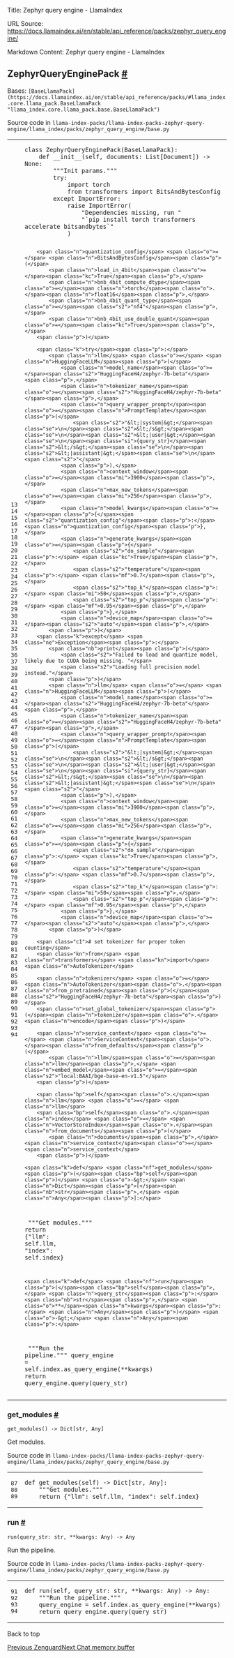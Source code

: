Title: Zephyr query engine - LlamaIndex

URL Source: https://docs.llamaindex.ai/en/stable/api_reference/packs/zephyr_query_engine/

Markdown Content:
Zephyr query engine - LlamaIndex


ZephyrQueryEnginePack [#](https://docs.llamaindex.ai/en/stable/api_reference/packs/zephyr_query_engine/#llama_index.packs.zephyr_query_engine.ZephyrQueryEnginePack "Permanent link")
-------------------------------------------------------------------------------------------------------------------------------------------------------------------------------------

Bases: `[BaseLlamaPack](https://docs.llamaindex.ai/en/stable/api_reference/packs/#llama_index.core.llama_pack.BaseLlamaPack "llama_index.core.llama_pack.base.BaseLlamaPack")`

Source code in `llama-index-packs/llama-index-packs-zephyr-query-engine/llama_index/packs/zephyr_query_engine/base.py`

<table class="highlighttable"><tbody><tr><td class="linenos"><div class="linenodiv"><pre><span></span><span class="normal">13</span>
<span class="normal">14</span>
<span class="normal">15</span>
<span class="normal">16</span>
<span class="normal">17</span>
<span class="normal">18</span>
<span class="normal">19</span>
<span class="normal">20</span>
<span class="normal">21</span>
<span class="normal">22</span>
<span class="normal">23</span>
<span class="normal">24</span>
<span class="normal">25</span>
<span class="normal">26</span>
<span class="normal">27</span>
<span class="normal">28</span>
<span class="normal">29</span>
<span class="normal">30</span>
<span class="normal">31</span>
<span class="normal">32</span>
<span class="normal">33</span>
<span class="normal">34</span>
<span class="normal">35</span>
<span class="normal">36</span>
<span class="normal">37</span>
<span class="normal">38</span>
<span class="normal">39</span>
<span class="normal">40</span>
<span class="normal">41</span>
<span class="normal">42</span>
<span class="normal">43</span>
<span class="normal">44</span>
<span class="normal">45</span>
<span class="normal">46</span>
<span class="normal">47</span>
<span class="normal">48</span>
<span class="normal">49</span>
<span class="normal">50</span>
<span class="normal">51</span>
<span class="normal">52</span>
<span class="normal">53</span>
<span class="normal">54</span>
<span class="normal">55</span>
<span class="normal">56</span>
<span class="normal">57</span>
<span class="normal">58</span>
<span class="normal">59</span>
<span class="normal">60</span>
<span class="normal">61</span>
<span class="normal">62</span>
<span class="normal">63</span>
<span class="normal">64</span>
<span class="normal">65</span>
<span class="normal">66</span>
<span class="normal">67</span>
<span class="normal">68</span>
<span class="normal">69</span>
<span class="normal">70</span>
<span class="normal">71</span>
<span class="normal">72</span>
<span class="normal">73</span>
<span class="normal">74</span>
<span class="normal">75</span>
<span class="normal">76</span>
<span class="normal">77</span>
<span class="normal">78</span>
<span class="normal">79</span>
<span class="normal">80</span>
<span class="normal">81</span>
<span class="normal">82</span>
<span class="normal">83</span>
<span class="normal">84</span>
<span class="normal">85</span>
<span class="normal">86</span>
<span class="normal">87</span>
<span class="normal">88</span>
<span class="normal">89</span>
<span class="normal">90</span>
<span class="normal">91</span>
<span class="normal">92</span>
<span class="normal">93</span>
<span class="normal">94</span></pre></div></td><td class="code"><div><pre><span></span><code><span class="k">class</span> <span class="nc">ZephyrQueryEnginePack</span><span class="p">(</span><span class="n">BaseLlamaPack</span><span class="p">):</span>
    <span class="k">def</span> <span class="fm">__init__</span><span class="p">(</span><span class="bp">self</span><span class="p">,</span> <span class="n">documents</span><span class="p">:</span> <span class="n">List</span><span class="p">[</span><span class="n">Document</span><span class="p">])</span> <span class="o">-&gt;</span> <span class="kc">None</span><span class="p">:</span>
<span class="w">        </span><span class="sd">"""Init params."""</span>
        <span class="k">try</span><span class="p">:</span>
            <span class="kn">import</span> <span class="nn">torch</span>
            <span class="kn">from</span> <span class="nn">transformers</span> <span class="kn">import</span> <span class="n">BitsAndBytesConfig</span>
        <span class="k">except</span> <span class="ne">ImportError</span><span class="p">:</span>
            <span class="k">raise</span> <span class="ne">ImportError</span><span class="p">(</span>
                <span class="s2">"Dependencies missing, run "</span>
                <span class="s2">"`pip install torch transformers accelerate bitsandbytes`"</span>
            <span class="p">)</span>

        <span class="n">quantization_config</span> <span class="o">=</span> <span class="n">BitsAndBytesConfig</span><span class="p">(</span>
            <span class="n">load_in_4bit</span><span class="o">=</span><span class="kc">True</span><span class="p">,</span>
            <span class="n">bnb_4bit_compute_dtype</span><span class="o">=</span><span class="n">torch</span><span class="o">.</span><span class="n">float16</span><span class="p">,</span>
            <span class="n">bnb_4bit_quant_type</span><span class="o">=</span><span class="s2">"nf4"</span><span class="p">,</span>
            <span class="n">bnb_4bit_use_double_quant</span><span class="o">=</span><span class="kc">True</span><span class="p">,</span>
        <span class="p">)</span>

        <span class="k">try</span><span class="p">:</span>
            <span class="n">llm</span> <span class="o">=</span> <span class="n">HuggingFaceLLM</span><span class="p">(</span>
                <span class="n">model_name</span><span class="o">=</span><span class="s2">"HuggingFaceH4/zephyr-7b-beta"</span><span class="p">,</span>
                <span class="n">tokenizer_name</span><span class="o">=</span><span class="s2">"HuggingFaceH4/zephyr-7b-beta"</span><span class="p">,</span>
                <span class="n">query_wrapper_prompt</span><span class="o">=</span><span class="n">PromptTemplate</span><span class="p">(</span>
                    <span class="s2">"&lt;|system|&gt;</span><span class="se">\n</span><span class="s2">&lt;/s&gt;</span><span class="se">\n</span><span class="s2">&lt;|user|&gt;</span><span class="se">\n</span><span class="si">{query_str}</span><span class="s2">&lt;/s&gt;</span><span class="se">\n</span><span class="s2">&lt;|assistant|&gt;</span><span class="se">\n</span><span class="s2">"</span>
                <span class="p">),</span>
                <span class="n">context_window</span><span class="o">=</span><span class="mi">3900</span><span class="p">,</span>
                <span class="n">max_new_tokens</span><span class="o">=</span><span class="mi">256</span><span class="p">,</span>
                <span class="n">model_kwargs</span><span class="o">=</span><span class="p">{</span><span class="s2">"quantization_config"</span><span class="p">:</span> <span class="n">quantization_config</span><span class="p">},</span>
                <span class="n">generate_kwargs</span><span class="o">=</span><span class="p">{</span>
                    <span class="s2">"do_sample"</span><span class="p">:</span> <span class="kc">True</span><span class="p">,</span>
                    <span class="s2">"temperature"</span><span class="p">:</span> <span class="mf">0.7</span><span class="p">,</span>
                    <span class="s2">"top_k"</span><span class="p">:</span> <span class="mi">50</span><span class="p">,</span>
                    <span class="s2">"top_p"</span><span class="p">:</span> <span class="mf">0.95</span><span class="p">,</span>
                <span class="p">},</span>
                <span class="n">device_map</span><span class="o">=</span><span class="s2">"auto"</span><span class="p">,</span>
            <span class="p">)</span>
        <span class="k">except</span> <span class="ne">Exception</span><span class="p">:</span>
            <span class="nb">print</span><span class="p">(</span>
                <span class="s2">"Failed to load and quantize model, likely due to CUDA being missing. "</span>
                <span class="s2">"Loading full precision model instead."</span>
            <span class="p">)</span>
            <span class="n">llm</span> <span class="o">=</span> <span class="n">HuggingFaceLLM</span><span class="p">(</span>
                <span class="n">model_name</span><span class="o">=</span><span class="s2">"HuggingFaceH4/zephyr-7b-beta"</span><span class="p">,</span>
                <span class="n">tokenizer_name</span><span class="o">=</span><span class="s2">"HuggingFaceH4/zephyr-7b-beta"</span><span class="p">,</span>
                <span class="n">query_wrapper_prompt</span><span class="o">=</span><span class="n">PromptTemplate</span><span class="p">(</span>
                    <span class="s2">"&lt;|system|&gt;</span><span class="se">\n</span><span class="s2">&lt;/s&gt;</span><span class="se">\n</span><span class="s2">&lt;|user|&gt;</span><span class="se">\n</span><span class="si">{query_str}</span><span class="s2">&lt;/s&gt;</span><span class="se">\n</span><span class="s2">&lt;|assistant|&gt;</span><span class="se">\n</span><span class="s2">"</span>
                <span class="p">),</span>
                <span class="n">context_window</span><span class="o">=</span><span class="mi">3900</span><span class="p">,</span>
                <span class="n">max_new_tokens</span><span class="o">=</span><span class="mi">256</span><span class="p">,</span>
                <span class="n">generate_kwargs</span><span class="o">=</span><span class="p">{</span>
                    <span class="s2">"do_sample"</span><span class="p">:</span> <span class="kc">True</span><span class="p">,</span>
                    <span class="s2">"temperature"</span><span class="p">:</span> <span class="mf">0.7</span><span class="p">,</span>
                    <span class="s2">"top_k"</span><span class="p">:</span> <span class="mi">50</span><span class="p">,</span>
                    <span class="s2">"top_p"</span><span class="p">:</span> <span class="mf">0.95</span><span class="p">,</span>
                <span class="p">},</span>
                <span class="n">device_map</span><span class="o">=</span><span class="s2">"auto"</span><span class="p">,</span>
            <span class="p">)</span>

        <span class="c1"># set tokenizer for proper token counting</span>
        <span class="kn">from</span> <span class="nn">transformers</span> <span class="kn">import</span> <span class="n">AutoTokenizer</span>

        <span class="n">tokenizer</span> <span class="o">=</span> <span class="n">AutoTokenizer</span><span class="o">.</span><span class="n">from_pretrained</span><span class="p">(</span><span class="s2">"HuggingFaceH4/zephyr-7b-beta"</span><span class="p">)</span>
        <span class="n">set_global_tokenizer</span><span class="p">(</span><span class="n">tokenizer</span><span class="o">.</span><span class="n">encode</span><span class="p">)</span>

        <span class="n">service_context</span> <span class="o">=</span> <span class="n">ServiceContext</span><span class="o">.</span><span class="n">from_defaults</span><span class="p">(</span>
            <span class="n">llm</span><span class="o">=</span><span class="n">llm</span><span class="p">,</span> <span class="n">embed_model</span><span class="o">=</span><span class="s2">"local:BAAI/bge-base-en-v1.5"</span>
        <span class="p">)</span>

        <span class="bp">self</span><span class="o">.</span><span class="n">llm</span> <span class="o">=</span> <span class="n">llm</span>
        <span class="bp">self</span><span class="o">.</span><span class="n">index</span> <span class="o">=</span> <span class="n">VectorStoreIndex</span><span class="o">.</span><span class="n">from_documents</span><span class="p">(</span>
            <span class="n">documents</span><span class="p">,</span> <span class="n">service_context</span><span class="o">=</span><span class="n">service_context</span>
        <span class="p">)</span>

    <span class="k">def</span> <span class="nf">get_modules</span><span class="p">(</span><span class="bp">self</span><span class="p">)</span> <span class="o">-&gt;</span> <span class="n">Dict</span><span class="p">[</span><span class="nb">str</span><span class="p">,</span> <span class="n">Any</span><span class="p">]:</span>
<span class="w">        </span><span class="sd">"""Get modules."""</span>
        <span class="k">return</span> <span class="p">{</span><span class="s2">"llm"</span><span class="p">:</span> <span class="bp">self</span><span class="o">.</span><span class="n">llm</span><span class="p">,</span> <span class="s2">"index"</span><span class="p">:</span> <span class="bp">self</span><span class="o">.</span><span class="n">index</span><span class="p">}</span>

    <span class="k">def</span> <span class="nf">run</span><span class="p">(</span><span class="bp">self</span><span class="p">,</span> <span class="n">query_str</span><span class="p">:</span> <span class="nb">str</span><span class="p">,</span> <span class="o">**</span><span class="n">kwargs</span><span class="p">:</span> <span class="n">Any</span><span class="p">)</span> <span class="o">-&gt;</span> <span class="n">Any</span><span class="p">:</span>
<span class="w">        </span><span class="sd">"""Run the pipeline."""</span>
        <span class="n">query_engine</span> <span class="o">=</span> <span class="bp">self</span><span class="o">.</span><span class="n">index</span><span class="o">.</span><span class="n">as_query_engine</span><span class="p">(</span><span class="o">**</span><span class="n">kwargs</span><span class="p">)</span>
        <span class="k">return</span> <span class="n">query_engine</span><span class="o">.</span><span class="n">query</span><span class="p">(</span><span class="n">query_str</span><span class="p">)</span>
</code></pre></div></td></tr></tbody></table>

### get\_modules [#](https://docs.llamaindex.ai/en/stable/api_reference/packs/zephyr_query_engine/#llama_index.packs.zephyr_query_engine.ZephyrQueryEnginePack.get_modules "Permanent link")

```
get_modules() -> Dict[str, Any]
```

Get modules.

Source code in `llama-index-packs/llama-index-packs-zephyr-query-engine/llama_index/packs/zephyr_query_engine/base.py`

<table class="highlighttable"><tbody><tr><td class="linenos"><div class="linenodiv"><pre><span></span><span class="normal">87</span>
<span class="normal">88</span>
<span class="normal">89</span></pre></div></td><td class="code"><div><pre><span></span><code><span class="k">def</span> <span class="nf">get_modules</span><span class="p">(</span><span class="bp">self</span><span class="p">)</span> <span class="o">-&gt;</span> <span class="n">Dict</span><span class="p">[</span><span class="nb">str</span><span class="p">,</span> <span class="n">Any</span><span class="p">]:</span>
<span class="w">    </span><span class="sd">"""Get modules."""</span>
    <span class="k">return</span> <span class="p">{</span><span class="s2">"llm"</span><span class="p">:</span> <span class="bp">self</span><span class="o">.</span><span class="n">llm</span><span class="p">,</span> <span class="s2">"index"</span><span class="p">:</span> <span class="bp">self</span><span class="o">.</span><span class="n">index</span><span class="p">}</span>
</code></pre></div></td></tr></tbody></table>

### run [#](https://docs.llamaindex.ai/en/stable/api_reference/packs/zephyr_query_engine/#llama_index.packs.zephyr_query_engine.ZephyrQueryEnginePack.run "Permanent link")

```
run(query_str: str, **kwargs: Any) -> Any
```

Run the pipeline.

Source code in `llama-index-packs/llama-index-packs-zephyr-query-engine/llama_index/packs/zephyr_query_engine/base.py`

<table class="highlighttable"><tbody><tr><td class="linenos"><div class="linenodiv"><pre><span></span><span class="normal">91</span>
<span class="normal">92</span>
<span class="normal">93</span>
<span class="normal">94</span></pre></div></td><td class="code"><div><pre><span></span><code><span class="k">def</span> <span class="nf">run</span><span class="p">(</span><span class="bp">self</span><span class="p">,</span> <span class="n">query_str</span><span class="p">:</span> <span class="nb">str</span><span class="p">,</span> <span class="o">**</span><span class="n">kwargs</span><span class="p">:</span> <span class="n">Any</span><span class="p">)</span> <span class="o">-&gt;</span> <span class="n">Any</span><span class="p">:</span>
<span class="w">    </span><span class="sd">"""Run the pipeline."""</span>
    <span class="n">query_engine</span> <span class="o">=</span> <span class="bp">self</span><span class="o">.</span><span class="n">index</span><span class="o">.</span><span class="n">as_query_engine</span><span class="p">(</span><span class="o">**</span><span class="n">kwargs</span><span class="p">)</span>
    <span class="k">return</span> <span class="n">query_engine</span><span class="o">.</span><span class="n">query</span><span class="p">(</span><span class="n">query_str</span><span class="p">)</span>
</code></pre></div></td></tr></tbody></table>

Back to top

[Previous Zenguard](https://docs.llamaindex.ai/en/stable/api_reference/packs/zenguard/)[Next Chat memory buffer](https://docs.llamaindex.ai/en/stable/api_reference/memory/chat_memory_buffer/)
